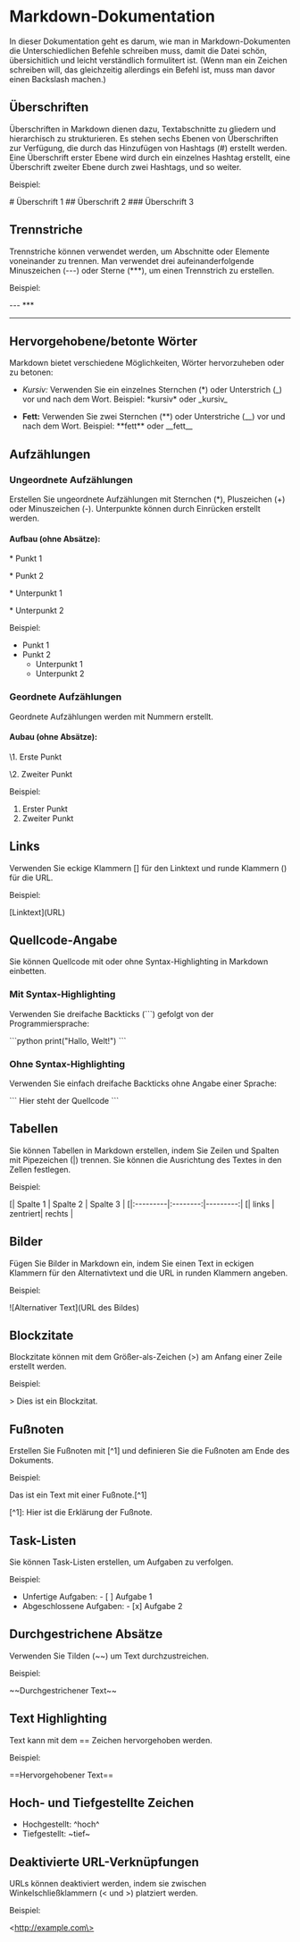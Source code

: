 # Markdown-Dokumentation

In dieser Dokumentation geht es darum, wie man in Markdown-Dokumenten die Unterschiedlichen Befehle schreiben muss, damit die Datei schön, übersichitlich und leicht verständlich formulitert ist.
(Wenn man ein Zeichen schreiben will, das gleichzeitig allerdings ein Befehl ist, muss man davor einen Backslash machen.)

## Überschriften

Überschriften in Markdown dienen dazu, Textabschnitte zu gliedern und hierarchisch zu strukturieren. Es stehen sechs Ebenen von Überschriften zur Verfügung, die durch das Hinzufügen von Hashtags (#) erstellt werden. Eine Überschrift erster Ebene wird durch ein einzelnes Hashtag erstellt, eine Überschrift zweiter Ebene durch zwei Hashtags, und so weiter. 

Beispiel:

\# Überschrift 1
\## Überschrift 2
\### Überschrift 3

## Trennstriche

Trennstriche können verwendet werden, um Abschnitte oder Elemente voneinander zu trennen. Man verwendet drei aufeinanderfolgende Minuszeichen (---) oder Sterne (***), um einen Trennstrich zu erstellen.

Beispiel:

\---
\***
***

## Hervorgehobene/betonte Wörter

Markdown bietet verschiedene Möglichkeiten, Wörter hervorzuheben oder zu betonen:

- _Kursiv:_ Verwenden Sie ein einzelnes Sternchen (*) oder Unterstrich (_) vor und nach dem Wort.
  Beispiel: \*kursiv\* oder \_kursiv\_

- __Fett:__ Verwenden Sie zwei Sternchen (**) oder Unterstriche (__) vor und nach dem Wort.
  Beispiel: \*\*fett\*\* oder \_\_fett\_\_

## Aufzählungen

### Ungeordnete Aufzählungen

Erstellen Sie ungeordnete Aufzählungen mit Sternchen (*), Pluszeichen (+) oder Minuszeichen (-). Unterpunkte können durch Einrücken erstellt werden.

#### Aufbau (ohne Absätze):

\* Punkt 1

\* Punkt 2

  \* Unterpunkt 1
  
  \* Unterpunkt 2

Beispiel:
* Punkt 1
* Punkt 2
  * Unterpunkt 1
  * Unterpunkt 2

### Geordnete Aufzählungen

Geordnete Aufzählungen werden mit Nummern erstellt.

#### Aubau (ohne Absätze):

\1. Erste Punkt

\2. Zweiter Punkt

Beispiel:

1. Erster Punkt
2. Zweiter Punkt

## Links

Verwenden Sie eckige Klammern [] für den Linktext und runde Klammern () für die URL.

Beispiel:

\[Linktext](URL)

## Quellcode-Angabe

Sie können Quellcode mit oder ohne Syntax-Highlighting in Markdown einbetten.

### Mit Syntax-Highlighting

Verwenden Sie dreifache Backticks (\```) gefolgt von der Programmiersprache:

\```python
print("Hallo, Welt!")
\```

### Ohne Syntax-Highlighting

Verwenden Sie einfach dreifache Backticks ohne Angabe einer Sprache:

\```
Hier steht der Quellcode
\```

## Tabellen

Sie können Tabellen in Markdown erstellen, indem Sie Zeilen und Spalten mit Pipezeichen (|) trennen. Sie können die Ausrichtung des Textes in den Zellen festlegen.

Beispiel:

\[| Spalte 1 | Spalte 2 | Spalte 3 |
\[|:---------|:--------:|---------:|
\[| links    | zentriert| rechts   |

## Bilder

Fügen Sie Bilder in Markdown ein, indem Sie einen Text in eckigen Klammern für den Alternativtext und die URL in runden Klammern angeben.

Beispiel:

\![Alternativer Text](URL des Bildes)

## Blockzitate

Blockzitate können mit dem Größer-als-Zeichen (>) am Anfang einer Zeile erstellt werden.

Beispiel:

\> Dies ist ein Blockzitat.

## Fußnoten

Erstellen Sie Fußnoten mit [^1] und definieren Sie die Fußnoten am Ende des Dokuments.

Beispiel:

Das ist ein Text mit einer Fußnote.[^1]

\[^1]: Hier ist die Erklärung der Fußnote.

## Task-Listen

Sie können Task-Listen erstellen, um Aufgaben zu verfolgen.

Beispiel:

- Unfertige Aufgaben: \- [ ] Aufgabe 1
- Abgeschlossene Aufgaben: \- [x] Aufgabe 2

## Durchgestrichene Absätze

Verwenden Sie Tilden (~~) um Text durchzustreichen.

Beispiel:

\~~Durchgestrichener Text\~~

## Text Highlighting

Text kann mit dem == Zeichen hervorgehoben werden.

Beispiel:

==Hervorgehobener Text==

## Hoch- und Tiefgestellte Zeichen

- Hochgestellt: ^hoch^
- Tiefgestellt: ~tief~

## Deaktivierte URL-Verknüpfungen

URLs können deaktiviert werden, indem sie zwischen Winkelschließklammern (< und >) platziert werden.

Beispiel:

\<http://example.com\>
